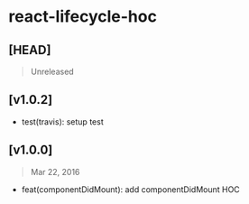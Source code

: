# react-lifecycle-hoc

## [HEAD]
> Unreleased

## [v1.0.2]

* test(travis): setup test

## [v1.0.0]
> Mar 22, 2016

* feat(componentDidMount): add componentDidMount HOC
